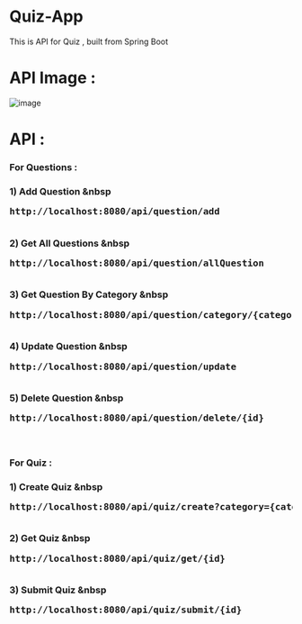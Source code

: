 # Quiz-App
This is API for Quiz , built from Spring Boot

# API Image : 

![image](https://github.com/Abdeali099/Quiz-App/assets/99460106/835a8ca1-2c22-46f1-9a0c-057307e5443c)

# API : 

<h3> For Questions :  <h3>
  
<strong>1) Add Question </strong> &nbsp <pre> http://localhost:8080/api/question/add  </pre>
<br>
<strong>2) Get All Questions </strong>  &nbsp <pre> http://localhost:8080/api/question/allQuestion </pre>
<br>
<strong>3) Get Question By Category </strong>  &nbsp <pre> http://localhost:8080/api/question/category/{category} </pre>
<br>
<strong>4) Update Question </strong>  &nbsp <pre> http://localhost:8080/api/question/update  </pre>
<br>
<strong>5) Delete Question </strong>  &nbsp <pre> http://localhost:8080/api/question/delete/{id} </pre>
<br>

<h3> For Quiz  :  <h3>
  
<strong>1) Create Quiz </strong>  &nbsp <pre> http://localhost:8080/api/quiz/create?category={category}&numQ={no_of_questions}&title={quiz_title}  </pre>
<br>
<strong>2) Get Quiz </strong>  &nbsp <pre> http://localhost:8080/api/quiz/get/{id} </pre>
<br>
<strong>3) Submit Quiz </strong>  &nbsp <pre> http://localhost:8080/api/quiz/submit/{id} </pre>
